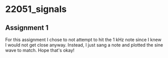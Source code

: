 # 22051_signals

## Assignment 1
For this assignment I chose to not attempt to hit the 1 kHz note since I knew I would not get close anyway.
Instead, I just sang a note and plotted the sine wave to match. Hope that's okay!

